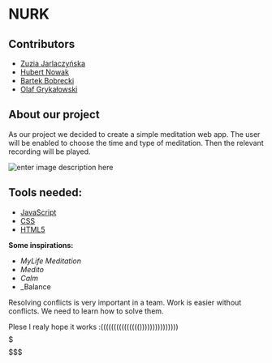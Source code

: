 # NURK

## Contributors

- [Zuzia Jarlaczyńska](https://github.com/Zuzaj)
- [Hubert Nowak](https://github.com/Hbrtnwk)
- [Bartek Bobrecki](https://github.com/bobrecki377)
- [Olaf Grykałowski](https://github.com/laFonni)

## About our project

As our project we decided to create a simple meditation web app. The user will be enabled to choose the time and type of meditation. Then the relevant recording will be played.

![enter image description here](https://pcdn.columbian.com/wp-content/uploads/2021/06/0615_fea_meditation.jpg)

## Tools needed:

- [JavaScript](https://www.udemy.com/course/the-complete-javascript-course/)
- [CSS](https://www.udemy.com/course/advanced-css-and-sass/)
- [HTML5](https://www.udemy.com/course/design-and-develop-a-killer-website-with-html5-and-css3/)

**Some inspirations:**
 
- _MyLife Meditation_
- _Medito_
- _Calm_
- _Balance

Resolving conflicts is very important in a team. Work is easier without conflicts. We need to learn how to solve them.

Plese I realy hope it works :((((((((((((((()))))))))))))))
$$$$$$$$$$$$$$$$$
$$$$$$$$$$$$$$$$$$$
